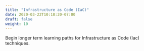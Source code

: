 ```yaml
---
title: "Infrastructure as Code (IaC)"
date: 2020-03-22T10:18:20-07:00
draft: false
weight: 10
---
```


Begin longer term learning paths for Infrastructure as Code (Iac) techniques.
